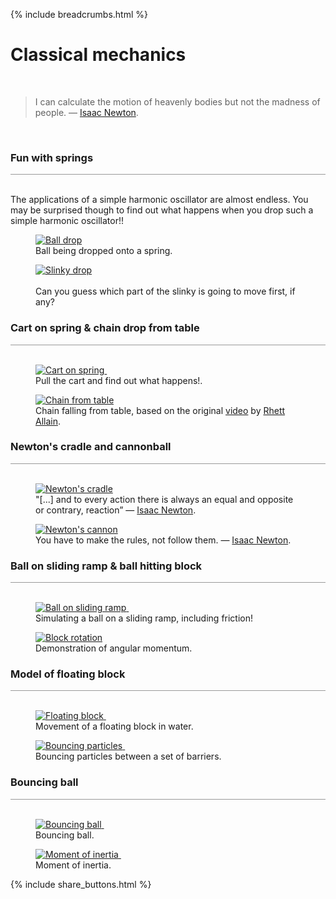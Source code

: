 {% include breadcrumbs.html %}

<a name="kinematics"></a>
# Classical mechanics
<div class="header_line"><br/></div>

<blockquote>
I can calculate the motion of heavenly bodies but not the madness of people.
&mdash; <a href="https://en.wikipedia.org/wiki/Isaac_Newton">Isaac Newton</a>.
</blockquote><br/>

### Fun with springs
<div style="border-top: 1px solid #999999"><br/></div>

The applications of a simple harmonic oscillator are almost endless. 
You may be surprised though to find out what happens when you drop such a simple harmonic oscillator!! 
<div class="double_image">
<figure class="left_image">
    <a href="ball_drop_on_spring.html">
      <img alt="Ball drop" src="images/ball_falling_on_spring.png" title="Click to animate"/>
    </a>
    <figcaption>Ball being dropped onto a spring.</figcaption>
</figure>
<figure class="right_image">
    <a href="slinky_drop.html">
      <img alt="Slinky drop" src="images/slinky_drop.png" title="Click to animate"/>
    </a>
    <figcaption><br/>Can you guess which part of the slinky is going to move first, if any?</figcaption>
</figure>
</div>
<p style="clear: both;"></p>


### Cart on spring &amp; chain drop from table
<div style="border-top: 1px solid #999999"><br/></div>

<div class="double_image">
  <figure class="left_image">
    <a href="cart_on_spring.html">
      <img alt="Cart on spring" src="images/cart_on_spring.png" title="Click to animate"/>
    </a>&nbsp;&nbsp;&nbsp;&nbsp;&nbsp;&nbsp;&nbsp;&nbsp;&nbsp;&nbsp;&nbsp;
    <figcaption>Pull the cart and find out what happens!.</figcaption>
  </figure>
  <figure class="right_image">
    <a href="chain_drop.html">
      <img alt="Chain from table" src="images/chain_from_table.png" title="Click to animate"/>
    </a>
    <figcaption>Chain falling from table, based on the original <a href="https://www.youtube.com/watch?v=vXp1hW_t-bo">video</a> by 
    <a href="https://rhettallain.com/">Rhett Allain</a>.</figcaption>
  </figure>
</div>
<p style="clear: both;"></p>


### Newton&apos;s cradle and cannonball
<div style="border-top: 1px solid #999999"><br/></div>

<div class="double_image">
<figure class="left_image">
  <a href="newtons_pendulum.html">
    <img alt="Newton's cradle" src="images/newtons_cradle.png" title="Click to animate" align="top"/>
  </a>
  <figcaption>"[...] and to every action there is always an equal and opposite or contrary, reaction”
  &mdash; <a href="https://en.wikipedia.org/wiki/Isaac_Newton">Isaac Newton</a>.</figcaption>
</figure>
<figure class="right_image">
  <a href="newtons_cannonball.html">
    <img alt="Newton's cannon" src="images/newtons_cannon.png" title="Click to animate"/>
  </a>
  <figcaption>You have to make the rules, not follow them.
  &mdash; <a href="https://en.wikipedia.org/wiki/Isaac_Newton">Isaac Newton</a>.</figcaption>
</figure>
</div>
<p style="clear: both;"></p>

### Ball on sliding ramp &amp; ball hitting block
<div style="border-top: 1px solid #999999"><br/></div>

<div class="double_image">
<figure class="left_image">
    <a href="sliding_ramp.html">
      <img alt="Ball on sliding ramp" src="images/ball_on_sliding_ramp.png" title="Click to animate"/>
    </a> &nbsp;&nbsp;&nbsp;&nbsp;&nbsp;
    <figcaption>Simulating a ball on a sliding ramp, including friction!</figcaption>
</figure>
<figure class="right_image">
    <a href="block_rotation.html">
      <img alt="Block rotation"  src="images/block_rotation.png" title="Click to animate"/>
    </a>
    <figcaption>Demonstration of angular momentum.</figcaption>
</figure>
</div>
<p style="clear: both;"></p>


### Model of floating block
<div style="border-top: 1px solid #999999"><br/></div>

<div class="double_image">
<figure class="left_image">
  <a href="floating_block.html">
    <img alt="Floating block" src="images/floating_block.png" title="Click to animate"/>
  </a>&nbsp;&nbsp;&nbsp;&nbsp;&nbsp;&nbsp;&nbsp;&nbsp;&nbsp;&nbsp;&nbsp;
  <figcaption>Movement of a floating block in water.</figcaption>
</figure>
<figure class="right_image">
  <a href="bouncing_particles.html">
    <img alt="Bouncing particles" src="images/bouncing_particles.png" title="Click to animate"/>
  </a>&nbsp;&nbsp;&nbsp;&nbsp;&nbsp;&nbsp;&nbsp;&nbsp;&nbsp;&nbsp;&nbsp;
  <figcaption>Bouncing particles between a set of barriers.</figcaption>
</figure>
</div>

<p style="clear: both;"></p>

### Bouncing ball
<div style="border-top: 1px solid #999999"><br/></div>

<div class="double_image">
<figure class="left_image">
  <a href="bouncing_ball.html">
    <img alt="Bouncing ball" src="images/bouncing_ball.png" title="Click to animate"/>
  </a>&nbsp;&nbsp;&nbsp;&nbsp;&nbsp;&nbsp;&nbsp;&nbsp;&nbsp;&nbsp;&nbsp;
  <figcaption>Bouncing ball.</figcaption>
</figure>
<figure class="right_image">
  <a href="moment_of_inertia.html">
    <img alt="Moment of inertia" src="images/moment_of_inertia.png" title="Click to animate"/>
  </a>&nbsp;&nbsp;&nbsp;&nbsp;&nbsp;&nbsp;&nbsp;&nbsp;&nbsp;&nbsp;&nbsp;
  <figcaption>Moment of inertia.</figcaption>
</figure>
</div>

<p style="clear: both;"></p>
{% include share_buttons.html %}
